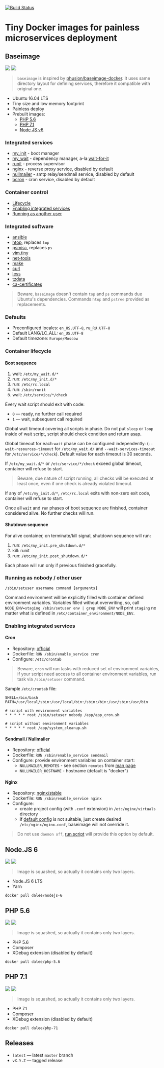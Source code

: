 [![Build Status](https://travis-ci.org/Dalee/build.docker.svg?branch=master)](https://travis-ci.org/Dalee/build.docker)

# Tiny Docker images for painless microservices deployment

## Baseimage

[![](https://images.microbadger.com/badges/image/dalee/baseimage.svg)](https://microbadger.com/images/dalee/baseimage "Get your own image badge on microbadger.com")
[![](https://images.microbadger.com/badges/version/dalee/baseimage.svg)](https://microbadger.com/images/dalee/baseimage "Get your own version badge on microbadger.com")

> `baseimage` is inspired by [phusion/baseimage-docker](https://github.com/phusion/baseimage-docker).
It uses same directory layout for defining services, therefore it compatible with original one. 

* Ubuntu 16.04 LTS 
* Tiny size and low memory footprint
* Painless deploy
* Prebuilt images:
    * <a href="#php56">PHP 5.6</a>
    * <a href="#php71">PHP 7.1</a>
    * <a href="#nodejs6">Node JS v6</a>

### Integrated services

* [my_init](sbin/my_init) - boot manager
* [my_wait](sbin/my_wait) - dependency manager, a-la [wait-for-it](https://github.com/vishnubob/wait-for-it)  
* [runit](http://smarden.org/runit/) - process supervisor
* [nginx](https://nginx.org/) - reverse proxy service, disabled by default
* [nullmailer](https://github.com/bruceg/nullmailer) - smtp relay/sendmail service, disabled by default
* [bcron](https://github.com/bruceg/bcron) - cron service, disabled by default

### Container control

* <a href="#container-lifecyle">Lifecycle</a>
* <a href="#enabling-services">Enabling integrated services</a>
* <a href="#sudo-su">Running as another user</a>

### Integrated software

* [ansible](https://www.ansible.com/)
* [htop](https://packages.ubuntu.com/xenial/htop), replaces `top`
* [psmisc](https://packages.ubuntu.com/xenial/psmisc), replaces `ps`
* [vim.tiny](https://packages.ubuntu.com/xenial/vim-tiny)
* [net-tools](https://packages.ubuntu.com/xenial/net-tools)
* [make](https://packages.ubuntu.com/xenial/make)
* [curl](https://packages.ubuntu.com/xenial/curl)
* [less](https://packages.ubuntu.com/xenial/less)
* [tzdata](https://packages.ubuntu.com/xenial/tzdata)
* [ca-certificates](https://packages.ubuntu.com/xenial/ca-certificates)

> Beware, `baseimage` doesn't contain `top` and `ps` commands due Ubuntu's dependencies.
Commands `htop` and `pstree` provided as replacements.

### Defaults

* Preconfigured locales: `en_US.UTF-8`, `ru_RU.UTF-8`
* Default LANG/LC_ALL: `en_US.UTF-8`
* Default timezone: `Europe/Moscow`

<a name="container-lifecycle"></a>
### Container lifecycle  

#### Boot sequence

1. wait: `/etc/my_wait.d/*`
2. run: `/etc/my_init.d/*`
3. run: `/etc/rc.local`
4. run: `/sbin/runit`
5. wait: `/etc/service/*/check`

Every wait script should exit with code:
* `0` — ready, no further call required
* `1` — wait, subsequent call required

Global wait timeout covering all scripts in phase.
Do not put `sleep` or `loop` inside of wait script, script should 
check condition and return asap.

Global timeout for each `wait` phase can be configured independently:
(`--wait-resources-timeout` for `/etc/my_wait.d/` and `--wait-services-timeout`
for `/etc/service/*/check`). Default value for each timeout is 30 seconds.

If `/etc/my_wait.d/*` or `/etc/service/*/check` exceed global timeout,
container will refuse to start.

> Beware, due nature of script running, all checks will be executed
at least once, even if one check is already violated timeout.

If any of `/etc/my_init.d/*`, `/etc/rc.local` exits with non-zero exit code,
container will refuse to start.

Once all `wait` and `run` phases of boot sequence are finished, 
container considered alive. No further checks will run.

#### Shutdown sequence

For alive container, on terminate/kill signal, shutdown sequence will
run:

1. run: `/etc/my_init.pre_shutdown.d/*`
2. kill: runit
3. run: `/etc/my_init.post_shutdown.d/*`

Each phase will run only if previous finished gracefully.

<a name="sudo-su"></a>
### Running as nobody / other user

`/sbin/setuser username command [arguments]`

Command environment will be explicitly filled with container defined
environment variables. Variables filled without overwriting, so,
call `NODE_ENV=staging /sbin/setuser env | grep NODE_ENV` will print
`staging` no matter what is defined in `/etc/container_environment/NODE_ENV`.

<a name="enabling-services"></a>
### Enabling integrated services

#### Cron

* Repository: [official](https://packages.ubuntu.com/xenial/bcron)
* Dockerfile: `RUN /sbin/enable_service cron`
* Configure: `/etc/crontab`

> Beware, `cron` will run tasks with reduced set of environment variables, 
if your script need access to all container environment variables, 
run task via `/sbin/setuser` command.

Sample `/etc/crontab` file:
```
SHELL=/bin/bash
PATH=/usr/local/sbin:/usr/local/bin:/sbin:/bin:/usr/sbin:/usr/bin

# script with environment variables
* * * * * root /sbin/setuser nobody /app/app_cron.sh

# script without environment variables
* * * * * root /app/system_cleanup.sh
```

#### Sendmail / Nullmailer

* Repository: [official](https://packages.ubuntu.com/xenial/nullmailer)
* Dockerfile: `RUN /sbin/enable_service sendmail`
* Configure: provide environment variables on container start:
    * `NULLMAILER_REMOTES` - see section `remotes` from [man page](http://manpages.ubuntu.com/manpages/xenial/man8/nullmailer-send.8.html) 
    * `NULLMAILER_HOSTNAME` - hostname (default is "docker")

#### Nginx

* Repository: [nginx/stable](http://nginx.org/en/linux_packages.html#stable)
* Dockerfile: `RUN /sbin/enable_service nginx`
* Configure: 
    * create project config (with `.conf` extension) in `/etc/nginx/virtuals` directory
    * if [default config](system/service.available/nginx/nginx.conf) is not suitable,
    just create desired `/etc/nginx/nginx.conf`, baseimage will not override it.

> Do not use `daemon off`, [run script](system/service.available/nginx/nginx/run) will provide
this option by default.

<a name="nodejs6"></a>
## Node.JS 6

[![](https://images.microbadger.com/badges/image/dalee/nodejs-6.svg)](https://microbadger.com/images/dalee/nodejs-6 "Get your own image badge on microbadger.com")
[![](https://images.microbadger.com/badges/version/dalee/nodejs-6.svg)](https://microbadger.com/images/dalee/nodejs-6 "Get your own version badge on microbadger.com")

> Image is squashed, so actually it contains only two layers.

* Node.JS 6 LTS
* Yarn

`docker pull dalee/nodejs-6`

<a name="php56"></a>
## PHP 5.6

[![](https://images.microbadger.com/badges/image/dalee/php-5.6.svg)](https://microbadger.com/images/dalee/php-5.6 "Get your own image badge on microbadger.com")
[![](https://images.microbadger.com/badges/version/dalee/php-5.6.svg)](https://microbadger.com/images/dalee/php-5.6 "Get your own version badge on microbadger.com")

> Image is squashed, so actually it contains only two layers.

* PHP 5.6
* Composer
* XDebug extension (disabled by default)

`docker pull dalee/php-5.6`

<a name="php71"></a>
## PHP 7.1

[![](https://images.microbadger.com/badges/image/dalee/php-7.svg)](https://microbadger.com/images/dalee/php-7 "Get your own image badge on microbadger.com")
[![](https://images.microbadger.com/badges/version/dalee/php-7.svg)](https://microbadger.com/images/dalee/php-7 "Get your own version badge on microbadger.com")

> Image is squashed, so actually it contains only two layers.

* PHP 7.1
* Composer
* XDebug extension (disabled by default)

`docker pull dalee/php-71`

## Releases

* `latest` — latest `master` branch
* `vX.Y.Z` — tagged release
